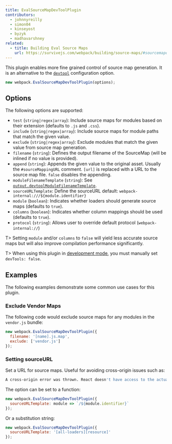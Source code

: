 ```yaml
---
title: EvalSourceMapDevToolPlugin
contributors:
  - johnnyreilly
  - simon04
  - kinseyost
  - byzyk
  - madhavarshney
related:
  - title: Building Eval Source Maps
    url: https://survivejs.com/webpack/building/source-maps/#sourcemapdevtoolplugin-and-evalsourcemapdevtoolplugin
---
```


This plugin enables more fine grained control of source map generation. It is an alternative to the [`devtool`](/configuration/devtool/) configuration option.

``` js
new webpack.EvalSourceMapDevToolPlugin(options);
```


## Options

The following options are supported:

- `test` (`string|regex|array`): Include source maps for modules based on their extension (defaults to `.js` and `.css`).
- `include` (`string|regex|array`): Include source maps for module paths that match the given value.
- `exclude` (`string|regex|array`): Exclude modules that match the given value from source map generation.
- `filename` (`string`): Defines the output filename of the SourceMap (will be inlined if no value is provided).
- `append` (`string`): Appends the given value to the original asset. Usually the `#sourceMappingURL` comment. `[url]` is replaced with a URL to the source map file. `false` disables the appending.
- `moduleFilenameTemplate` (`string`): See [`output.devtoolModuleFilenameTemplate`](/configuration/output/#output-devtoolmodulefilenametemplate).
- `sourceURLTemplate`: Define the sourceURL default: `webpack-internal:///${module.identifier}`
- `module` (`boolean`): Indicates whether loaders should generate source maps (defaults to `true`).
- `columns` (`boolean`): Indicates whether column mappings should be used (defaults to `true`).
- `protocol` (`string`): Allows user to override default protocol (`webpack-internal://`)

T> Setting `module` and/or `columns` to `false` will yield less accurate source maps but will also improve compilation performance significantly.

T> When using this plugin in [development mode](/concepts/mode/#mode-development), you must manually set `devTools: false`.


## Examples

The following examples demonstrate some common use cases for this plugin.

### Exclude Vendor Maps

The following code would exclude source maps for any modules in the `vendor.js` bundle:

``` js
new webpack.EvalSourceMapDevToolPlugin({
  filename: '[name].js.map',
  exclude: ['vendor.js']
});
```

### Setting sourceURL

Set a URL for source maps. Useful for avoiding cross-origin issues such as:

``` bash
A cross-origin error was thrown. React doesn't have access to the actual error object in development. See https://fb.me/react-crossorigin-error for more information.
```

The option can be set to a function:

``` js
new webpack.EvalSourceMapDevToolPlugin({
  sourceURLTemplate: module => `/${module.identifier}`
});
```

Or a substitution string:

``` js
new webpack.EvalSourceMapDevToolPlugin({
  sourceURLTemplate: '[all-loaders][resource]'
});
```
